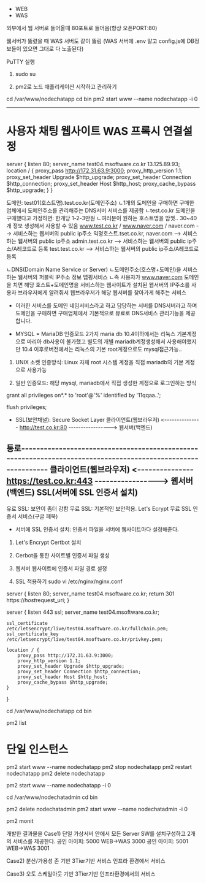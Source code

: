 * WEB
* WAS

외부에서 웹 서버로 들어올때 80포트로 들어옴(항상 오픈PORT:80)

웹서버가 뚫렸을 때 WAS 서버도 같이 뚫림
(WAS 서버에 .env 말고 config.js에 DB정보들이 있으면 그대로 다 노출된다)



PuTTY 실행

1. sudo su

2. pm2로 노드 애플리케이션 시작하고 관리하기

cd /var/www/nodechatapp
cd bin
pm2 start www --name nodechatapp -i 0



----------------------------------------------------------
# 사용자 채팅 웹사이트 WAS 프록시 연결설정
server {
	listen 80;
	server_name test04.msoftware.co.kr 13.125.89.93;
	location / {
		proxy_pass http://172.31.63.9:3000;
		proxy_http_version 1.1;
		proxy_set_header Upgrade $http_upgrade;
		proxy_set_header Connection $http_connection;
		proxy_set_header Host $http_host;
		proxy_cache_bypass $http_upgrade;
	}
}

도메인: test01(호스트명).test.co.kr(도메인주소)
ㄴ1개의 도메인을 구매하면 구매한 업체에서 도메인주소를 관리해주는 DNS서버 서비스를 제공함
ㄴtest.co.kr 도메인을 구매했다고 가정하면: 한개당 1-2-3만원
ㄴ여러분이 원하는 호스트명을 맘껏.. 30~40개 정보 생성해서 사용할 수 있음
www.test.co.kr / www.naver.com / naver.com  --> 서비스하는 웹서버의 public ip주소
익명호스트.tset.co.kr, naver.com  --> 서비스하는 웹서버의 public ip주소
admin.test.co.kr  --> 서비스하는 웹서버의 public ip주소/A레코드로 등록
test.test.co.kr  --> 서비스하는 웹서버의 public ip주소/A레코드로 등록


ㄴDNS(Domain Name Service or Server)
ㄴ도메인주소(호스명+도메인)을 서비스하는 웹서버의 퍼블릭 IP주소 정보 맵핑서비스
ㄴ즉 사용자가 www.naver.com 도메인을 치면 해당 호스트+도메인명을 서비스하는 웹사이트가 설치된 웹서버의 IP주소를 사용자 브라우저에게 알려줘서 웹브라우저가 해당 웹서버를 찾아가게 해주는 서비스

- 이러한 서비스를 도메인 네임서비스라고 하고 담당하는 서버를 DNS서버라고 하며
도메인을 구매하면 구매업체에서 기본적으로 뮤료로 DNS서비스 관리기능을 제공합니다.


* MYSQL = MariaDB 인증모드 2가지
maria db 10.4이하에서는 리눅스 기본계정으로 마리아 db사용이 불가했고 별도의 개별 mariadb계정생성해서
사용해야했지만 10.4 이후로버전에서는 리눅스의 기본 root계정으로도 mysql접근가능..

1) UNIX 소켓 인증방식: Linux 자체 root 시스템 계정을 직접 mariadb의 기본 계정으로 사용가능

2) 일반 인증모드: 해당 mysql, mariadb에서 직접 생성한 계정으로 로그인하는 방식

grant all privileges on*.* to 'root'@'%' identified by '11qqaa..';

flush privileges;



* SSL(보안채널): Secure Socket Layer
클라이언트(웹브라우저) <--------------- http://test.co.kr:80 -----------------> 웹서버(백엔드)

통로-------------------------------------------------------------------------------------------------------------
클라이언트(웹브라우저) <--------------- https://test.co.kr:443 -----------------> 웹서버(백엔드) SSL(서버에 SSL 인증서 설치)
-----------------------------------------------------------------------------------------------------------------

유료 SSL: 보안이 좀더 강함
무료 SSL: 기본적인 보안적용. Let's Ecrypt 무료 SSL 인증서 서비스(구글 페북) 
- 서버에 SSL 인증서 설치: 인증서 파일을 서버에 웹사이트마다 설정해준다.

1) Let's Encrypt Certbot 설치

2) Cerbot을 통한 사이트별 인증서 파일 생성

3) 웹서버 웹사이트에 인증서 파일 경로 설정

4) SSL 적용하기
sudo vi /etc/nginx/nginx.conf

server {
	listen 80;
	server_name test04.msoftware.co.kr;
	return 301 https://$host$request_uri;
}

server {
	listen 443 ssl;
	server_name test04.msoftware.co.kr;

	ssl_certificate /etc/letsencrypt/live/test04.msoftware.co.kr/fullchain.pem;
	ssl_certificate_key /etc/letsencrypt/live/test04.msoftware.co.kr/privkey.pem;

	location / {
		proxy_pass http://172.31.63.9:3000;
		proxy_http_version 1.1;
		proxy_set_header Upgrade $http_upgrade;
		proxy_set_header Connection $http_connection;
		proxy_set_header Host $http_host;
		proxy_cache_bypass $http_upgrade;
	}
}


cd /var/www/nodechatapp
cd bin

pm2 list
# 단일 인스턴스
pm2 start www --name nodechatapp
pm2 stop nodechatapp
pm2 restart nodechatapp
pm2 delete nodechatapp


pm2 start www --name nodechatapp -i 0


cd /var/www/nodechatadmin
cd bin

pm2 delete nodechatadmin
pm2 start www --name nodechatadmin -i 0

pm2 monit

개발한 결과물을
Case1) 단일 가상서버 안에서 모든 Server SW를 설치구성하고 2개의 서비스를 제공한다.
공인 아이피: 5000 WEB->WAS 3000
공인 아이피: 5001 WEB->WAS 3001

Case2) 분산/가용성 존 기반 3Tier기반 서비스 인프라 환경에서 서비스

Case3) 오토 스케일아웃 기반 3Tier기반 인프라환경에서의 서비스